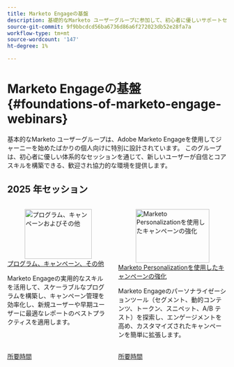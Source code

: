 ```yaml
---
title: Marketo Engageの基盤
description: 基礎的なMarketo ユーザーグループに参加して、初心者に優しいサポートセッションを通じて、Adobe Marketo Engageの自信とコアスキルを構築しましょう。
source-git-commit: 9f9bbcdcd56ba6736d86a6f272023db52e28fa7a
workflow-type: tm+mt
source-wordcount: '147'
ht-degree: 1%

---
```



# Marketo Engageの基盤 {#foundations-of-marketo-engage-webinars}

基本的なMarketo ユーザーグループは、Adobe Marketo Engageを使用してジャーニーを始めたばかりの個人向けに特別に設計されています。 このグループは、初心者に優しい体系的なセッションを通じて、新しいユーザーが自信とコアスキルを構築できる、歓迎され協力的な環境を提供します。

## 2025 年セッション

<!-- CARDS  ****

{cta = Watch}

* 2025/programs-campaigns.md
* 2025/campaigns-with-marketo-personalization.md


-->
<!-- START CARDS HTML - DO NOT MODIFY BY HAND -->
<div class="columns">
    <div class="column is-half-tablet is-half-desktop is-one-third-widescreen" aria-label="Programs, Campaigns & Beyond">
        <div class="card" style="height: 100%; display: flex; flex-direction: column; height: 100%;">
            <div class="card-image">
                <figure class="image x-is-16by9">
                    <a href="2025/programs-campaigns.md" title="プログラム、キャンペーンおよびその他" target="_blank" rel="referrer">
                        <img class="is-bordered-r-small" src="https://video.tv.adobe.com/v/3464499/?format=jpeg&nocache=1754072218497" alt="プログラム、キャンペーンおよびその他"
                             style="width: 100%; aspect-ratio: 16 / 9; object-fit: cover; overflow: hidden; display: block; margin: auto;">
                    </a>
                </figure>
            </div>
            <div class="card-content is-padded-small" style="display: flex; flex-direction: column; flex-grow: 1; justify-content: space-between;">
                <div class="top-card-content">
                    <p class="headline is-size-6 has-text-weight-bold">
                        <a href="2025/programs-campaigns.md" target="_blank" rel="referrer" title="プログラム、キャンペーンおよびその他"> プログラム、キャンペーン、その他 </a>
                    </p>
                    <p class="is-size-6">Marketo Engageの実用的なスキルを活用して、スケーラブルなプログラムを構築し、キャンペーン管理を効率化し、新規ユーザーや早期ユーザーに最適なレポートのベストプラクティスを適用します。</p>
                </div>
                <a href="2025/programs-campaigns.md" target="_blank" rel="referrer" class="spectrum-Button spectrum-Button--outline spectrum-Button--primary spectrum-Button--sizeM" style="align-self: flex-start; margin-top: 1rem;">
                    <span class="spectrum-Button-label has-no-wrap has-text-weight-bold">所要時間</span>
                </a>
            </div>
        </div>
    </div>
    <div class="column is-half-tablet is-half-desktop is-one-third-widescreen" aria-label="Powering Campaigns with Marketo Personalization">
        <div class="card" style="height: 100%; display: flex; flex-direction: column; height: 100%;">
            <div class="card-image">
                <figure class="image x-is-16by9">
                    <a href="2025/campaigns-with-marketo-personalization.md" title="Marketo Personalizationを使用したキャンペーンの強化" target="_blank" rel="referrer">
                        <img class="is-bordered-r-small" src="https://video.tv.adobe.com/v/3464791/?format=jpeg&nocache=1754072218516" alt="Marketo Personalizationを使用したキャンペーンの強化"
                             style="width: 100%; aspect-ratio: 16 / 9; object-fit: cover; overflow: hidden; display: block; margin: auto;">
                    </a>
                </figure>
            </div>
            <div class="card-content is-padded-small" style="display: flex; flex-direction: column; flex-grow: 1; justify-content: space-between;">
                <div class="top-card-content">
                    <p class="headline is-size-6 has-text-weight-bold">
                        <a href="2025/campaigns-with-marketo-personalization.md" target="_blank" rel="referrer" title="Marketo Personalizationを使用したキャンペーンの強化">Marketo Personalizationを使用したキャンペーンの強化 </a>
                    </p>
                    <p class="is-size-6">Marketo Engageのパーソナライゼーションツール（セグメント、動的コンテンツ、トークン、スニペット、A/B テスト）を探索し、エンゲージメントを高め、カスタマイズされたキャンペーンを簡単に拡張します。</p>
                </div>
                <a href="2025/campaigns-with-marketo-personalization.md" target="_blank" rel="referrer" class="spectrum-Button spectrum-Button--outline spectrum-Button--primary spectrum-Button--sizeM" style="align-self: flex-start; margin-top: 1rem;">
                    <span class="spectrum-Button-label has-no-wrap has-text-weight-bold">所要時間</span>
                </a>
            </div>
        </div>
    </div>
</div>
<!-- END CARDS HTML - DO NOT MODIFY BY HAND -->




